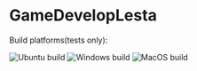 # GameDevelopLesta

Build platforms(tests only):

![Ubuntu build](https://img.shields.io/github/actions/workflow/status/kostahka/GameDevelopLesta/ubuntuTests.yml?label=Ubuntu&logo=Ubuntu&style=for-the-badge)
![Windows build](https://img.shields.io/github/actions/workflow/status/kostahka/GameDevelopLesta/windowsTests.yml?label=Windows&logo=Windows&style=for-the-badge)
![MacOS build](https://img.shields.io/github/actions/workflow/status/kostahka/GameDevelopLesta/macOSTests.yml?label=MacOS&logo=MacOS&style=for-the-badge)
